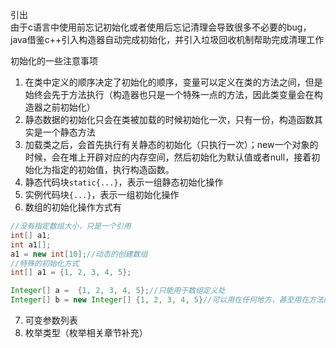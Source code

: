 引出  
由于c语言中使用前忘记初始化或者使用后忘记清理会导致很多不必要的bug，java借鉴c++引入构造器自动完成初始化，并引入垃圾回收机制帮助完成清理工作  


初始化的一些注意事项  
1. 在类中定义的顺序决定了初始化的顺序，变量可以定义在类的方法之间，但是始终会先于方法执行（构造器也只是一个特殊一点的方法，因此类变量会在构造器之前初始化）  
2. 静态数据的初始化只会在类被加载的时候初始化一次，只有一份，构造函数其实是一个静态方法
3. 加载类之后，会首先执行有关静态的初始化（只执行一次）；new一个对象的时候，会在堆上开辟对应的内存空间，然后初始化为默认值或者null，接着初始化为指定的初始值，执行构造函数。  
4. 静态代码块`static{...}`，表示一组静态初始化操作  
5. 实例代码块`{...}`，表示一组初始化操作  
6. 数组的初始化操作方式有  
```java
//没有指定数组大小，只是一个引用
int[] a1;
int a1[];
a1 = new int[10];//动态的创建数组
//特殊的初始化方式
int[] a1 = {1, 2, 3, 4, 5};

Integer[] a =  {1, 2, 3, 4, 5};//只能用于数组定义处
Integer[] b = new Integer[] {1, 2, 3, 4, 5}//可以用在任何地方，甚至用在方法的内部
```  
7. 可变参数列表  
8. 枚举类型（枚举相关章节补充）





